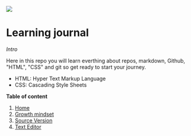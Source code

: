 ![](https://images.idgesg.net/images/article/2018/09/4_these-are-the-voyages_journey_adventure_team_have-your-back-100771134-large.jpg)

# Learning journal

_Intro_

Here in this repo you will learn everthing about repos, markdown, Github, "HTML", "CSS" and git so get ready to start your journey.

* HTML: Hyper Text Markup Language
* CSS: Cascading Style Sheets

**Table of content**
1. [Home](https://waleedafifi90.github.io/learning-journal/)
2. [Growth mindset](https://waleedafifi90.github.io/learning-journal/growth-mindset)
3. [Source Version](https://waleedafifi90.github.io/learning-journal/source-controll)
4. [Text Editor](https://waleedafifi90.github.io/learning-journal/text-editor)

